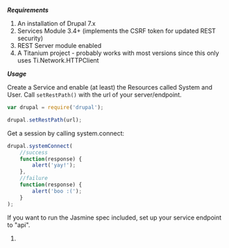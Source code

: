 
***Requirements***

1. An installation of Drupal 7.x
2. Services Module 3.4+ (implements the CSRF token for updated REST security)
3. REST Server module enabled
4. A Titanium project - probably works with most versions since this only uses Ti.Network.HTTPClient


***Usage***

Create a Service and enable (at least) the Resources called System and User. Call `setRestPath()` with the url of your server/endpoint.

```javascript
var drupal = require('drupal');

drupal.setRestPath(url);
```

Get a session by calling system.connect:

```javascript
drupal.systemConnect(
	//success
	function(response) {
		alert('yay!');
	},
	//failure
	function(response) {
		alert('boo :(');
	}
);
```

 If you want to run the Jasmine spec included, set up your service endpoint to "api".

   1. 